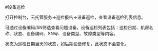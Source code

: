 #设备巡检

打开控制台，云托管服务->巡检报告->设备巡检，查看设备巡检列表信息。</br>

可通过设备编码/SN筛选查看问题设备。设备巡检列表包括：巡检日期、机房名称、状态、设备编码、SN号、设备类型、故障类型等内容。</br>

状态为巡检日期当天的状态，如后期设备修复，此状态不会变化。
